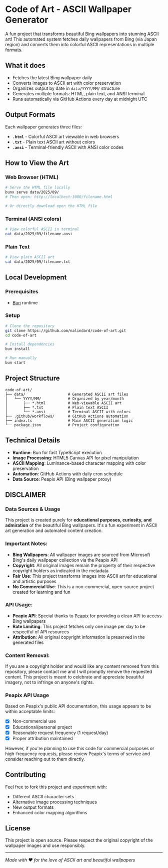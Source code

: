 # Code of Art - ASCII Wallpaper Generator

A fun project that transforms beautiful Bing wallpapers into stunning ASCII art! This automated system fetches daily wallpapers from Bing (via Japan region) and converts them into colorful ASCII representations in multiple formats.

## What it does

- Fetches the latest Bing wallpaper daily
- Converts images to ASCII art with color preservation
- Organizes output by date in `data/YYYY/MM/` structure
- Generates multiple formats: HTML, plain text, and ANSI terminal
- Runs automatically via GitHub Actions every day at midnight UTC

## Output Formats

Each wallpaper generates three files:

- **`.html`** - Colorful ASCII art viewable in web browsers
- **`.txt`**  - Plain text ASCII art without colors
- **`.ansi`** - Terminal-friendly ASCII with ANSI color codes

## How to View the Art

### Web Browser (HTML)
```bash
# Serve the HTML file locally
bunx serve data/2025/09/
# Then open: http://localhost:3000/filename.html

# Or directly download open the HTML file
```

### Terminal (ANSI colors)
```bash
# View colorful ASCII in terminal
cat data/2025/09/filename.ansi
```

### Plain Text
```bash
# View plain ASCII art
cat data/2025/09/filename.txt
```

## Local Development

### Prerequisites
- [Bun](https://bun.sh/) runtime

### Setup
```bash
# Clone the repository
git clone https://github.com/nalindard/code-of-art.git
cd code-of-art

# Install dependencies
bun install

# Run manually
bun start
```

## Project Structure

```
code-of-art/
├── data/                   # Generated ASCII art files
│   └── YYYY/MM/            # Organized by year/month
│       ├── *.html          # Web-viewable ASCII art
│       ├── *.txt           # Plain text ASCII
│       └── *.ansi          # Terminal ASCII with colors
├── .github/workflows/      # GitHub Actions automation
├── index.ts                # Main ASCII generation logic
└── package.json            # Project configuration
```

## Technical Details

- **Runtime**: Bun for fast TypeScript execution
- **Image Processing**: HTML5 Canvas API for pixel manipulation
- **ASCII Mapping**: Luminance-based character mapping with color preservation
- **Automation**: GitHub Actions with daily cron schedule
- **Data Source**: Peapix API (Bing wallpaper proxy)

## DISCLAIMER

### Data Sources & Usage

This project is created purely for **educational purposes, curiosity, and admiration** of the beautiful Bing wallpapers. It's a fun experiment in ASCII art generation and automated content creation.

### Important Notes:

- **Bing Wallpapers**: All wallpaper images are sourced from Microsoft Bing's daily wallpaper collection via the Peapix API
- **Copyright**: All original images remain the property of their respective copyright holders as indicated in the metadata
- **Fair Use**: This project transforms images into ASCII art for educational and artistic purposes
- **No Commercial Use**: This is a non-commercial, open-source project created for learning and fun

### API Usage:

- **Peapix API**: Special thanks to [Peapix](https://peapix.com/) for providing a clean API to access Bing wallpapers
- **Rate Limiting**: This project fetches only one image per day to be respectful of API resources
- **Attribution**: All original copyright information is preserved in the generated files

### Content Removal:

If you are a copyright holder and would like any content removed from this repository, please contact me and I will promptly remove the requested content. This project is meant to celebrate and appreciate beautiful imagery, not to infringe on anyone's rights.

### Peapix API Usage

Based on Peapix's public API documentation, this usage appears to be within acceptable limits:
- [x] Non-commercial use
- [x] Educational/personal project
- [x] Reasonable request frequency (1 request/day)
- [x] Proper attribution maintained

However, if you're planning to use this code for commercial purposes or high-frequency requests, please review Peapix's terms of service and consider reaching out to them directly.

## Contributing

Feel free to fork this project and experiment with:
- Different ASCII character sets
- Alternative image processing techniques
- New output formats
- Enhanced color mapping algorithms

## License

This project is open source. Please respect the original copyright of the wallpaper images and use responsibly.

---

*Made with ❤️ for the love of ASCII art and beautiful wallpapers*
